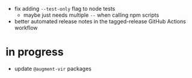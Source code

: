 -   fix adding `--test-only` flag to node tests
    -   maybe just needs multiple `--` when calling npm scripts
-   better automated release notes in the tagged-release GitHub Actions workflow

# in progress

-   update `@augment-vir` packages
